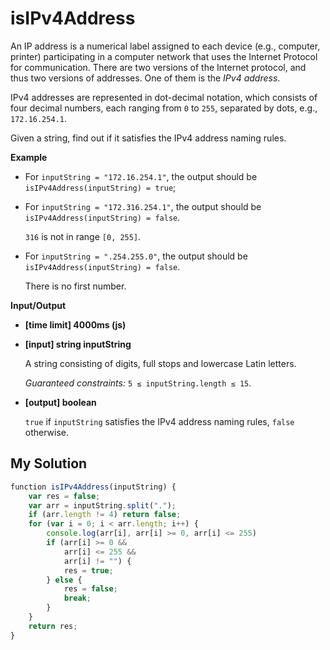 # isIPv4Address
﻿An IP address is a numerical label assigned to each device (e.g., computer, printer) participating in a computer network that uses the Internet Protocol for communication. There are two versions of the Internet protocol, and thus two versions of addresses. One of them is the _IPv4 address_.

IPv4 addresses are represented in dot-decimal notation, which consists of four decimal numbers, each ranging from `0` to `255`, separated by dots, e.g., `172.16.254.1`.

Given a string, find out if it satisfies the IPv4 address naming rules.

**Example**

*   For `inputString = "172.16.254.1"`, the output should be
    `isIPv4Address(inputString) = true`;

*   For `inputString = "172.316.254.1"`, the output should be
    `isIPv4Address(inputString) = false`.

    `316` is not in range `[0, 255]`.

*   For `inputString = ".254.255.0"`, the output should be
    `isIPv4Address(inputString) = false`.

    There is no first number.

**Input/Output**

*   **[time limit] 4000ms (js)**

*   **[input] string inputString**

    A string consisting of digits, full stops and lowercase Latin letters.

    _Guaranteed constraints:_
    `5 ≤ inputString.length ≤ 15`.

*   **[output] boolean**

    `true` if `inputString` satisfies the IPv4 address naming rules, `false` otherwise.


## My Solution
```javascript
﻿function isIPv4Address(inputString) {
    var res = false;
    var arr = inputString.split(".");
    if (arr.length != 4) return false;
    for (var i = 0; i < arr.length; i++) {
        console.log(arr[i], arr[i] >= 0, arr[i] <= 255)
        if (arr[i] >= 0 && 
            arr[i] <= 255 && 
            arr[i] != "") {
            res = true;
        } else {
            res = false;
            break;
        }
    }
    return res;
}
​
```
